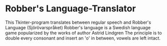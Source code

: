 # Robber's Language-Translator
This Tkinter-program translates between regular speech and Robber's Language (Sjörövarspråket) 
Robber's language is a Swedish language game popularized by the works of author Astrid Lindgren
The principle is to double every consonant and insert an 'o' in between, vowels are left intact.
